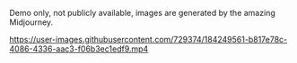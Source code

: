 Demo only, not publicly available, images are generated by the amazing Midjourney.

https://user-images.githubusercontent.com/729374/184249561-b817e78c-4086-4336-aac3-f06b3ec1edf9.mp4
